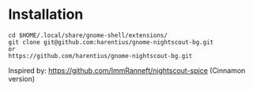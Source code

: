 Installation
============

```
cd $HOME/.local/share/gnome-shell/extensions/
git clone git@github.com:harentius/gnome-nightscout-bg.git
or
https://github.com/harentius/gnome-nightscout-bg.git
```

Inspired by: https://github.com/ImmRanneft/nightscout-spice (Cinnamon version)
